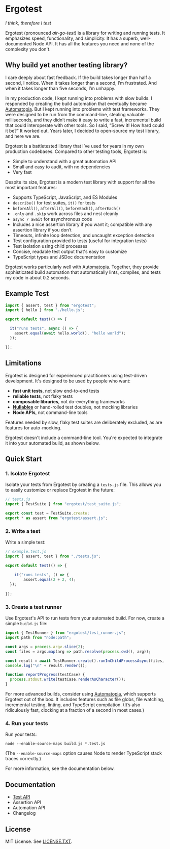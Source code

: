 # Ergotest

*I think, therefore I test*

Ergotest (pronounced *air-go-test*) is a library for writing and running tests. It emphasizes speed, functionality, and simplicity. It has a superb, well-documented Node API. It has all the features you need and none of the complexity you don't.


## Why build yet another testing library?

I care deeply about fast feedback. If the build takes longer than half a second, I notice. When it takes longer than a second, I’m frustrated. And when it takes longer than five seconds, I’m unhappy.

In my production code, I kept running into problems with slow builds. I responded by creating the build automation that eventually became [Automatopia](https://github.com/jamesshore/automatopia). But I kept running into problems with test frameworks. They were designed to be run from the command-line, stealing valuable milliseconds, and they didn’t make it easy to write a fast, incremental build that could interoperate with other tools. So I said, “Screw it! How hard could it be?” It worked out. Years later, I decided to open-source my test library, and here we are. 

Ergotest is a battletested library that I’ve used for years in my own production codebases. Compared to other testing tools, Ergotest is:

* Simple to understand with a great automation API
* Small and easy to audit, with no dependencies
* Very fast

Despite its size, Ergotest is a modern test library with support for all the most important features:

* Supports TypeScript, JavaScript, and ES Modules
* `describe()` for test suites, `it()` for tests
* `beforeAll()`, `afterAll()`, `beforeEach()`, `afterEach()`
* `.only` and `.skip` work across files and nest cleanly
* `async / await` for asynchronous code
* Includes a nice assertion library if you want it; compatible with any assertion library if you don’t
* Timeouts, infinite loop detection, and uncaught exception detection
* Test configuration provided to tests (useful for integration tests)
* Test isolation using child processes
* Concise, readable test output that's easy to customize
* TypeScript types and JSDoc documentation

Ergotest works particularly well with [Automatopia](https://github.com/jamesshore/automatopia). Together, they provide sophisticated build automation that automatically lints, compiles, and tests my code in about 0.2 seconds. 


## Example Test

```javascript
import { assert, test } from "ergotest";
import { hello } from "./hello.js";

export default test(() => {

  it("runs tests", async () => {
    assert.equal(await hello.world(), "hello world");
  });

});
```


## Limitations

Ergotest is designed for experienced practitioners using test-driven development. It's designed to be used by people who want:

* **fast unit tests**, not slow end-to-end tests
* **reliable tests**, not flaky tests
* **composable libraries**, not do-everything frameworks
* **[Nullables](https://www.jamesshore.com/s/nullables)** or hand-rolled test doubles, not mocking libraries
* **Node APIs**, not command-line tools

Features needed by slow, flaky test suites are deliberately excluded, as are features for auto-mocking.

Ergotest doesn't include a command-line tool. You're expected to integrate it into your automated build, as shown below.


## Quick Start

### 1. Isolate Ergotest

Isolate your tests from Ergotest by creating a `tests.js` file. This allows you to easily customize or replace Ergotest in the future:

```javascript
// tests.js
import { TestSuite } from "ergotest/test_suite.js";

export const test = TestSuite.create;
export * as assert from "ergotest/assert.js";
```

### 2. Write a test

Write a simple test:

```javascript
// example.test.js
import { assert, test } from "./tests.js";

export default test(() => {
	
	it("runs tests", () => {
		assert.equal(2 + 2, 4);
  });
	
});
```

### 3. Create a test runner

Use Ergotest's API to run tests from your automated build. For now, create a simple `build.js` file:

```javascript
import { TestRunner } from "ergotest/test_runner.js";
import path from "node:path";

const args = process.argv.slice(2);
const files = args.map(arg => path.resolve(process.cwd(), arg));

const result = await TestRunner.create().runInChildProcessAsync(files, { notifyFn: reportProgress });
console.log("\n" + result.render());

function reportProgress(testCase) {
  process.stdout.write(testCase.renderAsCharacter());
}
```

For more advanced builds, consider using [Automatopia](https://github.com/jamesshore/automatopia), which supports Ergotest out of the box. It includes features such as file globs, file watching, incremental testing, linting, and TypeScript compilation. (It’s also ridiculously fast, clocking at a fraction of a second in most cases.)

### 4. Run your tests

Run your tests:

```shell
node --enable-source-maps build.js *.test.js
```

(The `--enable-source-maps` option causes Node to render TypeScript stack traces correctly.)

For more information, see the documentation below.


## Documentation

* [Test API](docs/test_api.md)
* Assertion API
* Automation API
* Changelog


## License

MIT License. See [LICENSE.TXT](LICENSE.TXT).


